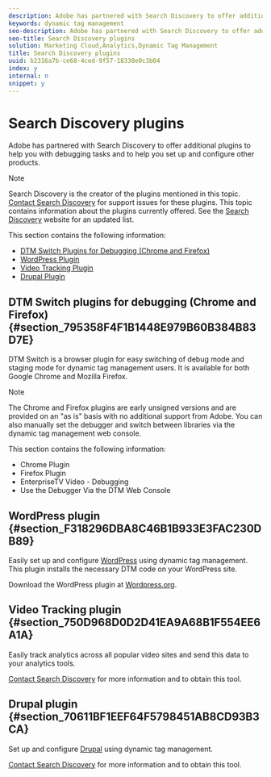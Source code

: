 ```yaml
---
description: Adobe has partnered with Search Discovery to offer additional plugins to help you with debugging tasks and to help you set up and configure other products.
keywords: dynamic tag management
seo-description: Adobe has partnered with Search Discovery to offer additional plugins to help you with debugging tasks and to help you set up and configure other products.
seo-title: Search Discovery plugins
solution: Marketing Cloud,Analytics,Dynamic Tag Management
title: Search Discovery plugins
uuid: b2316a7b-ce68-4ced-9f57-18338e0c3b04
index: y
internal: n
snippet: y
---
```


# Search Discovery plugins

Adobe has partnered with Search Discovery to offer additional plugins to help you with debugging tasks and to help you set up and configure other products.

>[!NOTE]
>
>Search Discovery is the creator of the plugins mentioned in this topic. [Contact Search Discovery](http://www.searchdiscovery.com/contact/) for support issues for these plugins. This topic contains information about the plugins currently offered. See the [Search Discovery](http://www.searchdiscovery.com/solutions/technology/#sditools) website for an updated list.

This section contains the following information:

* [DTM Switch Plugins for Debugging (Chrome and Firefox)](search-discovery-plugins.md#section_795358F4F1B1448E979B60B384B83D7E) 
* [WordPress Plugin](search-discovery-plugins.md#section_F318296DBA8C46B1B933E3FAC230DB89) 
* [Video Tracking Plugin](search-discovery-plugins.md#section_750D968D0D2D41EA9A68B1F554EE6A1A) 
* [Drupal Plugin](search-discovery-plugins.md#section_70611BF1EEF64F5798451AB8CD93B3CA)

## DTM Switch plugins for debugging (Chrome and Firefox) {#section_795358F4F1B1448E979B60B384B83D7E}

DTM Switch is a browser plugin for easy switching of debug mode and staging mode for dynamic tag management users. It is available for both Google Chrome and Mozilla Firefox.

>[!NOTE]
>
>The Chrome and Firefox plugins are early unsigned versions and are provided on an "as is" basis with no additional support from Adobe. You can also manually set the debugger and switch between libraries via the dynamic tag management web console.

This section contains the following information:

* Chrome Plugin 
* Firefox Plugin 
* EnterpriseTV Video - Debugging 
* Use the Debugger Via the DTM Web Console

## WordPress plugin {#section_F318296DBA8C46B1B933E3FAC230DB89}

Easily set up and configure [WordPress](https://wordpress.org) using dynamic tag management. This plugin installs the necessary DTM code on your WordPress site.

Download the WordPress plugin at [Wordpress.org](https://wordpress.org/plugins/adobe-dtm/).

## Video Tracking plugin {#section_750D968D0D2D41EA9A68B1F554EE6A1A}

Easily track analytics across all popular video sites and send this data to your analytics tools.

[Contact Search Discovery](http://www.searchdiscovery.com/contact/) for more information and to obtain this tool.

## Drupal plugin {#section_70611BF1EEF64F5798451AB8CD93B3CA}

Set up and configure [Drupal](https://www.drupal.org) using dynamic tag management.

[Contact Search Discovery](http://www.searchdiscovery.com/contact/) for more information and to obtain this tool. 

